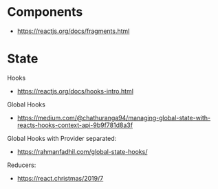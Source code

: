 
# Components

* https://reactjs.org/docs/fragments.html

# State

Hooks

* https://reactjs.org/docs/hooks-intro.html

Global Hooks

* https://medium.com/@chathuranga94/managing-global-state-with-reacts-hooks-context-api-9b9f781d8a3f

Global Hooks with Provider separated:

* https://rahmanfadhil.com/global-state-hooks/

Reducers:

* https://react.christmas/2019/7
